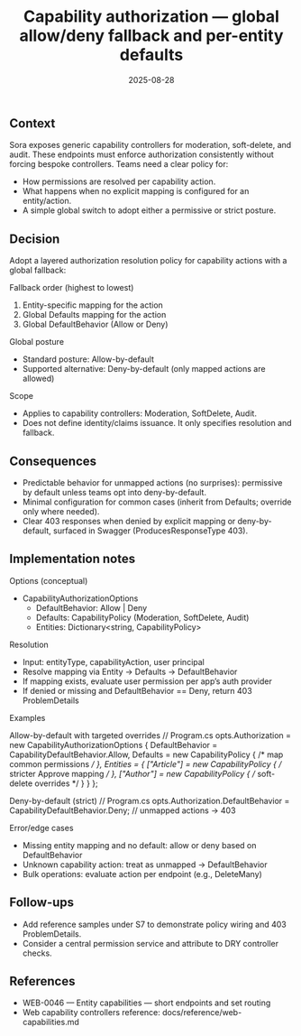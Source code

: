 ﻿---
id: WEB-0047
slug: capability-authorization-fallback-and-defaults
domain: Web
status: accepted
date: 2025-08-28
title: Capability authorization — global allow/deny fallback and per-entity defaults
---

## Context

Sora exposes generic capability controllers for moderation, soft-delete, and audit. These endpoints must enforce authorization consistently without forcing bespoke controllers. Teams need a clear policy for:

- How permissions are resolved per capability action.
- What happens when no explicit mapping is configured for an entity/action.
- A simple global switch to adopt either a permissive or strict posture.

## Decision

Adopt a layered authorization resolution policy for capability actions with a global fallback:

Fallback order (highest to lowest)
1) Entity-specific mapping for the action
2) Global Defaults mapping for the action
3) Global DefaultBehavior (Allow or Deny)

Global posture
- Standard posture: Allow-by-default
- Supported alternative: Deny-by-default (only mapped actions are allowed)

Scope
- Applies to capability controllers: Moderation, SoftDelete, Audit.
- Does not define identity/claims issuance. It only specifies resolution and fallback.

## Consequences

- Predictable behavior for unmapped actions (no surprises): permissive by default unless teams opt into deny-by-default.
- Minimal configuration for common cases (inherit from Defaults; override only where needed).
- Clear 403 responses when denied by explicit mapping or deny-by-default, surfaced in Swagger (ProducesResponseType 403).

## Implementation notes

Options (conceptual)
- CapabilityAuthorizationOptions
  - DefaultBehavior: Allow | Deny
  - Defaults: CapabilityPolicy (Moderation, SoftDelete, Audit)
  - Entities: Dictionary<string, CapabilityPolicy>

Resolution
- Input: entityType, capabilityAction, user principal
- Resolve mapping via Entity → Defaults → DefaultBehavior
- If mapping exists, evaluate user permission per app’s auth provider
- If denied or missing and DefaultBehavior == Deny, return 403 ProblemDetails

Examples

Allow-by-default with targeted overrides
// Program.cs
opts.Authorization = new CapabilityAuthorizationOptions
{
    DefaultBehavior = CapabilityDefaultBehavior.Allow,
    Defaults = new CapabilityPolicy { /* map common permissions */ },
    Entities =
    {
        ["Article"] = new CapabilityPolicy { /* stricter Approve mapping */ },
        ["Author"] = new CapabilityPolicy { /* soft-delete overrides */ }
    }
};

Deny-by-default (strict)
// Program.cs
opts.Authorization.DefaultBehavior = CapabilityDefaultBehavior.Deny; // unmapped actions → 403

Error/edge cases
- Missing entity mapping and no default: allow or deny based on DefaultBehavior
- Unknown capability action: treat as unmapped → DefaultBehavior
- Bulk operations: evaluate action per endpoint (e.g., DeleteMany)

## Follow-ups

- Add reference samples under S7 to demonstrate policy wiring and 403 ProblemDetails.
- Consider a central permission service and attribute to DRY controller checks.

## References

- WEB-0046 — Entity capabilities — short endpoints and set routing
- Web capability controllers reference: docs/reference/web-capabilities.md